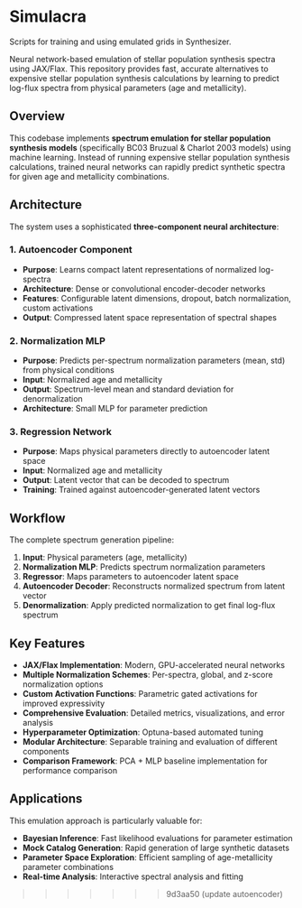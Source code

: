 # Simulacra
Scripts for training and using emulated grids in Synthesizer.

Neural network-based emulation of stellar population synthesis spectra using JAX/Flax. This repository provides fast, accurate alternatives to expensive stellar population synthesis calculations by learning to predict log-flux spectra from physical parameters (age and metallicity).

## Overview

This codebase implements **spectrum emulation for stellar population synthesis models** (specifically BC03 Bruzual & Charlot 2003 models) using machine learning. Instead of running expensive stellar population synthesis calculations, trained neural networks can rapidly predict synthetic spectra for given age and metallicity combinations.

## Architecture

The system uses a sophisticated **three-component neural architecture**:

### 1. Autoencoder Component
- **Purpose**: Learns compact latent representations of normalized log-spectra
- **Architecture**: Dense or convolutional encoder-decoder networks
- **Features**: Configurable latent dimensions, dropout, batch normalization, custom activations
- **Output**: Compressed latent space representation of spectral shapes

### 2. Normalization MLP
- **Purpose**: Predicts per-spectrum normalization parameters (mean, std) from physical conditions
- **Input**: Normalized age and metallicity
- **Output**: Spectrum-level mean and standard deviation for denormalization
- **Architecture**: Small MLP for parameter prediction

### 3. Regression Network
- **Purpose**: Maps physical parameters directly to autoencoder latent space
- **Input**: Normalized age and metallicity
- **Output**: Latent vector that can be decoded to spectrum
- **Training**: Trained against autoencoder-generated latent vectors

## Workflow

The complete spectrum generation pipeline:
1. **Input**: Physical parameters (age, metallicity)
2. **Normalization MLP**: Predicts spectrum normalization parameters
3. **Regressor**: Maps parameters to autoencoder latent space
4. **Autoencoder Decoder**: Reconstructs normalized spectrum from latent vector
5. **Denormalization**: Apply predicted normalization to get final log-flux spectrum

## Key Features

- **JAX/Flax Implementation**: Modern, GPU-accelerated neural networks
- **Multiple Normalization Schemes**: Per-spectra, global, and z-score normalization options
- **Custom Activation Functions**: Parametric gated activations for improved expressivity
- **Comprehensive Evaluation**: Detailed metrics, visualizations, and error analysis
- **Hyperparameter Optimization**: Optuna-based automated tuning
- **Modular Architecture**: Separable training and evaluation of different components
- **Comparison Framework**: PCA + MLP baseline implementation for performance comparison

## Applications

This emulation approach is particularly valuable for:
- **Bayesian Inference**: Fast likelihood evaluations for parameter estimation
- **Mock Catalog Generation**: Rapid generation of large synthetic datasets
- **Parameter Space Exploration**: Efficient sampling of age-metallicity parameter combinations
- **Real-time Analysis**: Interactive spectral analysis and fitting
>>>>>>> 9d3aa50 (update autoencoder)
